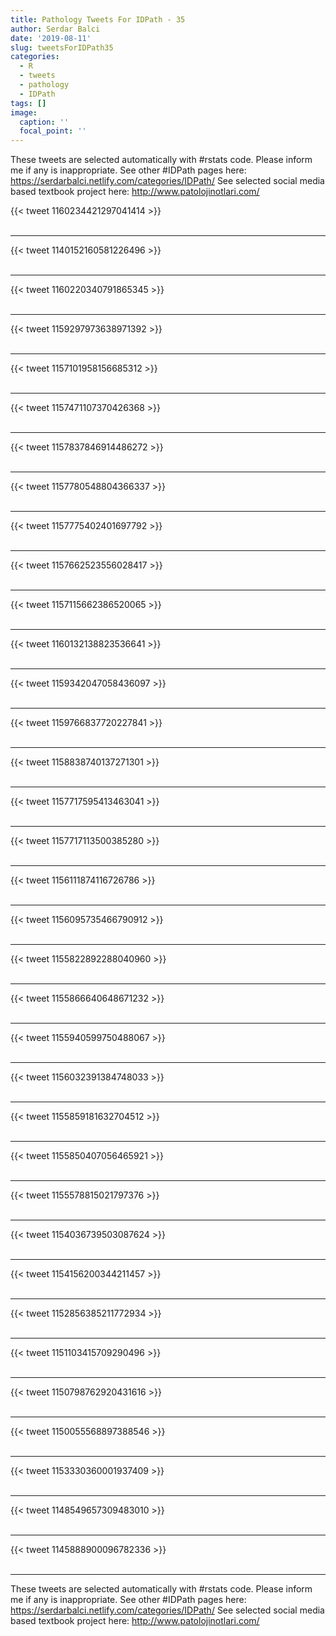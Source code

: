 ```yaml
---
title: Pathology Tweets For IDPath - 35
author: Serdar Balci
date: '2019-08-11'
slug: tweetsForIDPath35
categories:
  - R
  - tweets
  - pathology
  - IDPath
tags: []
image:
  caption: ''
  focal_point: ''
---
```



These tweets are selected automatically with #rstats code. Please inform me if any is inappropriate.
See other #IDPath pages here: https://serdarbalci.netlify.com/categories/IDPath/ 
See selected social media based textbook project here: http://www.patolojinotlari.com/

{{< tweet 1160234421297041414 >}}
<br>
<br>
<hr>
{{< tweet 1140152160581226496 >}}
<br>
<br>
<hr>
{{< tweet 1160220340791865345 >}}
<br>
<br>
<hr>
{{< tweet 1159297973638971392 >}}
<br>
<br>
<hr>
{{< tweet 1157101958156685312 >}}
<br>
<br>
<hr>
{{< tweet 1157471107370426368 >}}
<br>
<br>
<hr>
{{< tweet 1157837846914486272 >}}
<br>
<br>
<hr>
{{< tweet 1157780548804366337 >}}
<br>
<br>
<hr>
{{< tweet 1157775402401697792 >}}
<br>
<br>
<hr>
{{< tweet 1157662523556028417 >}}
<br>
<br>
<hr>
{{< tweet 1157115662386520065 >}}
<br>
<br>
<hr>
{{< tweet 1160132138823536641 >}}
<br>
<br>
<hr>
{{< tweet 1159342047058436097 >}}
<br>
<br>
<hr>
{{< tweet 1159766837720227841 >}}
<br>
<br>
<hr>
{{< tweet 1158838740137271301 >}}
<br>
<br>
<hr>
{{< tweet 1157717595413463041 >}}
<br>
<br>
<hr>
{{< tweet 1157717113500385280 >}}
<br>
<br>
<hr>
{{< tweet 1156111874116726786 >}}
<br>
<br>
<hr>
{{< tweet 1156095735466790912 >}}
<br>
<br>
<hr>
{{< tweet 1155822892288040960 >}}
<br>
<br>
<hr>
{{< tweet 1155866640648671232 >}}
<br>
<br>
<hr>
{{< tweet 1155940599750488067 >}}
<br>
<br>
<hr>
{{< tweet 1156032391384748033 >}}
<br>
<br>
<hr>
{{< tweet 1155859181632704512 >}}
<br>
<br>
<hr>
{{< tweet 1155850407056465921 >}}
<br>
<br>
<hr>
{{< tweet 1155578815021797376 >}}
<br>
<br>
<hr>
{{< tweet 1154036739503087624 >}}
<br>
<br>
<hr>
{{< tweet 1154156200344211457 >}}
<br>
<br>
<hr>
{{< tweet 1152856385211772934 >}}
<br>
<br>
<hr>
{{< tweet 1151103415709290496 >}}
<br>
<br>
<hr>
{{< tweet 1150798762920431616 >}}
<br>
<br>
<hr>
{{< tweet 1150055568897388546 >}}
<br>
<br>
<hr>
{{< tweet 1153330360001937409 >}}
<br>
<br>
<hr>
{{< tweet 1148549657309483010 >}}
<br>
<br>
<hr>
{{< tweet 1145888900096782336 >}}
<br>
<br>
<hr>


These tweets are selected automatically with #rstats code. Please inform me if any is inappropriate.
See other #IDPath pages here: https://serdarbalci.netlify.com/categories/IDPath/ 
See selected social media based textbook project here: http://www.patolojinotlari.com/
